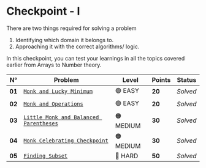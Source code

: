 # Checkpoint - I

There are two things required for solving a problem

1. Identifying which domain it belongs to.
2. Approaching it with the correct algorithms/ logic.

In this checkpoint, you can test your learnings in all the topics covered earlier from Arrays to Number theory.

| N°     | Problem                                                                                    | Level     | Points | Status   |
| ------ | ------------------------------------------------------------------------------------------ | --------- | ------ | -------- |
| **01** | [`Monk and Lucky Minimum`](./Monk-and-Lucky-Minimum/README.md)                             | 🟢 EASY   | **20** | _Solved_ |
| **02** | [`Monk and Operations`](./Monk-and-Operations/README.md)                                   | 🟢 EASY   | **20** | _Solved_ |
| **03** | [`Little Monk and Balanced Parentheses`](./Little-Monk-and-Balanced-Parentheses/README.md) | 🟠 MEDIUM | **30** | _Solved_ |
| **04** | [`Monk Celebrating Checkpoint`](./Monk-Celebrating-Checkpoint/README.md)                   | 🟠 MEDIUM | **30** | _Solved_ |
| **05** | [`Finding Subset`](./Finding-Subset/README.md)                                             | 🔴 HARD   | **50** | _Solved_ |

